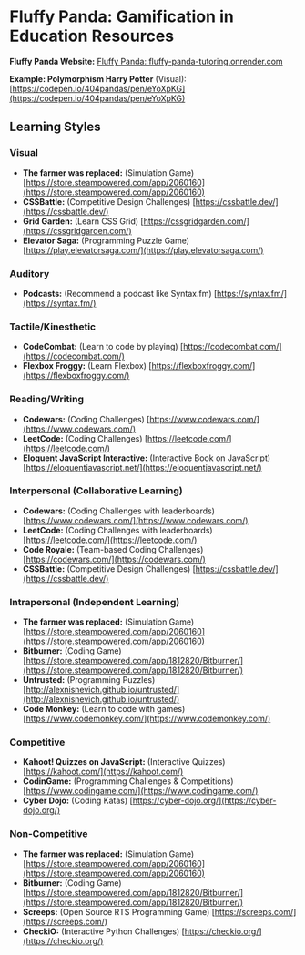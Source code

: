 # Fluffy Panda: Gamification in Education Resources

**Fluffy Panda Website:**  [Fluffy Panda: fluffy-panda-tutoring.onrender.com](http://fluffy-panda-tutoring.onrender.com)

**Example: Polymorphism Harry Potter** (Visual):  
[https://codepen.io/404pandas/pen/eYoXpKG](https://codepen.io/404pandas/pen/eYoXpKG)

## Learning Styles

### Visual

* **The farmer was replaced:** (Simulation Game) [https://store.steampowered.com/app/2060160](https://store.steampowered.com/app/2060160)
* **CSSBattle:** (Competitive Design Challenges) [https://cssbattle.dev/](https://cssbattle.dev/)
* **Grid Garden:** (Learn CSS Grid) [https://cssgridgarden.com/](https://cssgridgarden.com/)
* **Elevator Saga:** (Programming Puzzle Game) [https://play.elevatorsaga.com/](https://play.elevatorsaga.com/)

### Auditory

* **Podcasts:**  (Recommend a podcast like Syntax.fm) [https://syntax.fm/](https://syntax.fm/)

### Tactile/Kinesthetic

* **CodeCombat:** (Learn to code by playing) [https://codecombat.com/](https://codecombat.com/)
* **Flexbox Froggy:** (Learn Flexbox) [https://flexboxfroggy.com/](https://flexboxfroggy.com/)

### Reading/Writing

* **Codewars:** (Coding Challenges) [https://www.codewars.com/](https://www.codewars.com/)
* **LeetCode:** (Coding Challenges) [https://leetcode.com/](https://leetcode.com/)
* **Eloquent JavaScript Interactive:** (Interactive Book on JavaScript) [https://eloquentjavascript.net/](https://eloquentjavascript.net/)

### Interpersonal (Collaborative Learning)

* **Codewars:** (Coding Challenges with leaderboards) [https://www.codewars.com/](https://www.codewars.com/)
* **LeetCode:** (Coding Challenges with leaderboards) [https://leetcode.com/](https://leetcode.com/)
* **Code Royale:** (Team-based Coding Challenges) [https://codewars.com/](https://codewars.com/)
* **CSSBattle:** (Competitive Design Challenges) [https://cssbattle.dev/](https://cssbattle.dev/)

### Intrapersonal (Independent Learning)

* **The farmer was replaced:** (Simulation Game) [https://store.steampowered.com/app/2060160](https://store.steampowered.com/app/2060160)
* **Bitburner:** (Coding Game) [https://store.steampowered.com/app/1812820/Bitburner/](https://store.steampowered.com/app/1812820/Bitburner/)
* **Untrusted:** (Programming Puzzles) [http://alexnisnevich.github.io/untrusted/](http://alexnisnevich.github.io/untrusted/)
* **Code Monkey:** (Learn to code with games) [https://www.codemonkey.com/](https://www.codemonkey.com/)

### Competitive

* **Kahoot! Quizzes on JavaScript:** (Interactive Quizzes) [https://kahoot.com/](https://kahoot.com/)
* **CodinGame:** (Programming Challenges & Competitions) [https://www.codingame.com/](https://www.codingame.com/)
* **Cyber Dojo:** (Coding Katas) [https://cyber-dojo.org/](https://cyber-dojo.org/)

### Non-Competitive

* **The farmer was replaced:** (Simulation Game) [https://store.steampowered.com/app/2060160](https://store.steampowered.com/app/2060160)
* **Bitburner:** (Coding Game) [https://store.steampowered.com/app/1812820/Bitburner/](https://store.steampowered.com/app/1812820/Bitburner/)
* **Screeps:** (Open Source RTS Programming Game) [https://screeps.com/](https://screeps.com/)
* **CheckiO:** (Interactive Python Challenges) [https://checkio.org/](https://checkio.org/)
